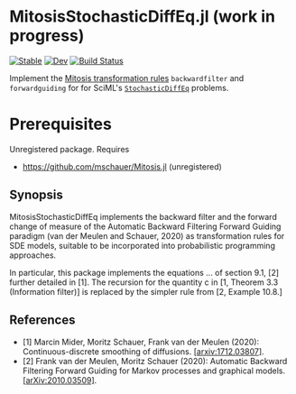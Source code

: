 # MitosisStochasticDiffEq.jl (work in progress)

[![Stable](https://img.shields.io/badge/docs-stable-blue.svg)](https://mschauer.github.io/MitosisStochasticDiffEq.jl/stable)
[![Dev](https://img.shields.io/badge/docs-dev-blue.svg)](https://mschauer.github.io/MitosisStochasticDiffEq.jl/dev)
[![Build Status](https://travis-ci.com/mschauer/MitosisStochasticDiffEq.jl.svg?branch=master)](https://travis-ci.com/mschauer/MitosisStochasticDiffEq.jl)


Implement the [Mitosis transformation rules](https://github.com/mschauer/Mitosis.jl) `backwardfilter` and `forwardguiding` for for SciML's [`StochasticDiffEq`](https://github.com/SciML/StochasticDiffEq.jl) problems. 

# Prerequisites

Unregistered package. Requires
* https://github.com/mschauer/Mitosis.jl (unregistered)

## Synopsis

MitosisStochasticDiffEq implements the backward filter and the forward change of measure  of the Automatic Backward Filtering Forward Guiding paradigm  (van der Meulen and Schauer, 2020) as transformation rules for SDE models,  suitable to be incorporated into probabilistic programming approaches.

In particular, this package implements the equations ... of section 9.1, [2] further detailed in [1]. The recursion for the quantity c in [1, Theorem 3.3 (Information filter)] is replaced by the simpler rule from [2, Example 10.8.]



## References

* [1] Marcin Mider, Moritz Schauer, Frank van der Meulen (2020): Continuous-discrete smoothing of diffusions. [[arxiv:1712.03807]](https://arxiv.org/abs/arxiv:1712.03807).
* [2] Frank van der Meulen, Moritz Schauer (2020): Automatic Backward Filtering Forward Guiding for Markov processes and graphical models. [[arXiv:2010.03509]](https://arxiv.org/abs/2010.03509).


